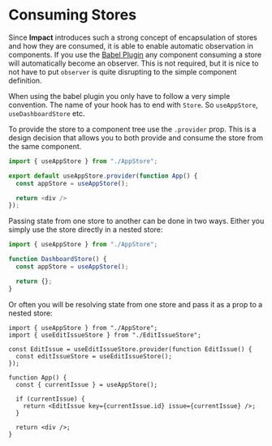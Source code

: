 # Consuming Stores

Since **Impact** introduces such a strong concept of encapsulation of stores and how they are consumed, it is able to enable automatic observation in components. If you use the [Babel Plugin](../index.md#automatic-observation) any component consuming a store will automatically become an observer. This is not required, but it is nice to not have to put `observer` is quite disrupting to the simple component definition.

When using the babel plugin you only have to follow a very simple convention. The name of your hook has to end with `Store`. So `useAppStore`, `useDashboardStore` etc.

To provide the store to a component tree use the `.provider` prop. This is a design decision that allows you to both provide and consume the store from the same component.

```ts
import { useAppStore } from "./AppStore";

export default useAppStore.provider(function App() {
  const appStore = useAppStore();

  return <div />
});
```

Passing state from one store to another can be done in two ways. Either you simply use the store directly in a nested store:

```ts
import { useAppStore } from "./AppStore";

function DashboardStore() {
  const appStore = useAppStore();

  return {};
}
```

Or often you will be resolving state from one store and pass it as a prop to a nested store:

```tsx
import { useAppStore } from "./AppStore";
import { useEditIssueStore } from "./EditIssueStore";

const EditIssue = useEditIssueStore.provider(function EditIssue() {
  const editIssueStore = useEditIssueStore();
});

function App() {
  const { currentIssue } = useAppStore();

  if (currentIssue) {
    return <EditIssue key={currentIssue.id} issue={currentIssue} />;
  }

  return <div />;
}
```
